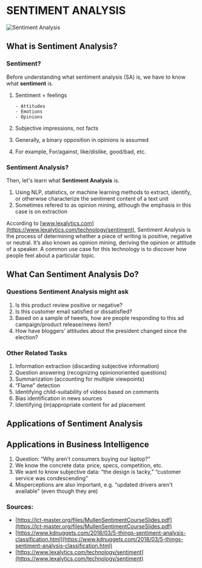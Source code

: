 # SENTIMENT ANALYSIS
![Sentiment Analysis](https://www.kdnuggets.com/images/sentiment-fig-4-456.jpg)

## What is Sentiment Analysis?

### Sentiment?
Before understanding what sentiment analysis (SA) is, we have to know what **sentiment** is.

1.  Sentiment = feelings

        - Attitudes
        - Emotions
        - Opinions
2.  Subjective impressions, not facts
3.  Generally, a binary opposition in opinions is assumed
4.  For example, For/against, like/dislike, good/bad, etc.


### Sentiment Analysis?
Then, let's learn what **Sentiment Analysis** is.

1.  Using NLP, statistics, or machine learning methods to extract, identify, 
    or otherwise characterize the sentiment content of a text unit
2.  Sometimes refered to as opinion mining, although the emphasis in this 
    case is on extraction
    
According to [www.lexalytics.com](https://www.lexalytics.com/technology/sentiment), Sentiment Analysis is the process of determining whether a piece of writing is positive, negative or neutral. It’s also known as opinion mining, deriving the opinion or attitude of a speaker. A common use case for this technology is to discover how people feel about a particular topic.

## What Can Sentiment Analysis Do?

### Questions Sentiment Analysis might ask

1.  Is this product review positive or negative?
2.  Is this customer email satisfied or dissatisfied?
3.  Based on a sample of tweets, how are people responding to this ad 
    campaign/product release/news item?
4.  How have bloggers' attitudes about the president changed since the 
    election?


### Other Related Tasks

1.  Information extraction (discarding subjective information)
2.  Question answering (recognizing opinionoriented questions)
3.  Summarization (accounting for multiple viewpoints)
4. “Flame” detection
5.  Identifying child-suitability of videos based on comments
6.  Bias identification in news sources
7.  Identifying (in)appropriate content for ad placement

## Applications of Sentiment Analysis

## Applications in Business Intelligence

1. Question: “Why aren't consumers buying our laptop?”
2. We know the concrete data: price, specs, competition, etc.
3. We want to know subjective data: “the design is tacky,” “customer service was condescending”
4. Misperceptions are also important, e.g. “updated drivers aren't available” (even though they are)




### Sources:
- [https://lct-master.org/files/MullenSentimentCourseSlides.pdf](https://lct-master.org/files/MullenSentimentCourseSlides.pdf)
- [https://www.kdnuggets.com/2018/03/5-things-sentiment-analysis-classification.html](https://www.kdnuggets.com/2018/03/5-things-sentiment-analysis-classification.html)
- [https://www.lexalytics.com/technology/sentiment](https://www.lexalytics.com/technology/sentiment)
